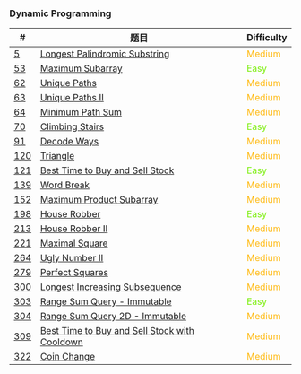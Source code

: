### Dynamic Programming

| #                     | 题目                                                         | Difficulty                                 |
| --------------------- | ------------------------------------------------------------ | ------------------------------------------ |
| [5](0005/README.md)   | [Longest Palindromic Substring](0005/README.md)              | <span style='color:#FFB90F;'>Medium</span> |
| [53](0053/README.md)  | [Maximum Subarray](0053/README.md)                           | <span style='color: #76EE00;'>Easy</span>  |
| [62](0062/README.md)  | [Unique Paths](0062/README.md)                               | <span style='color:#FFB90F;'>Medium</span> |
| [63](0063/README.md)  | [Unique Paths II](0063/README.md)                            | <span style='color:#FFB90F;'>Medium</span> |
| [64](0064/README.md)  | [Minimum Path Sum](0064/README.md)                           | <span style='color:#FFB90F;'>Medium</span> |
| [70](0070/README.md)  | [Climbing Stairs](0070/README.md)                            | <span style='color: #76EE00;'>Easy</span>  |
| [91](0091/README.md)  | [Decode Ways](0091/README.md)                                | <span style='color:#FFB90F;'>Medium</span> |
| [120](0120/README.md) | [Triangle](0120/README.md)                                   | <span style='color:#FFB90F;'>Medium</span> |
| [121](0121/README.md) | [Best Time to Buy and Sell Stock](0121/README.md)            | <span style='color: #76EE00;'>Easy</span>  |
| [139](0139/README.md) | [Word Break](0139/README.md)                                 | <span style='color:#FFB90F;'>Medium</span> |
| [152](0152/README.md) | [Maximum Product Subarray](0152/README.md)                   | <span style='color:#FFB90F;'>Medium</span> |
| [198](0198/README.md) | [House Robber](0198/README.md)                               | <span style='color: #76EE00;'>Easy</span>  |
| [213](0213/README.md) | [House Robber II](0213/README.md)                            | <span style='color:#FFB90F;'>Medium</span> |
| [221](0221/README.md) | [Maximal Square](0221/README.md)                             | <span style='color:#FFB90F;'>Medium</span> |
| [264](0264/README.md) | [Ugly Number II](0264/README.md)                             | <span style='color:#FFB90F;'>Medium</span> |
| [279](0279/README.md) | [Perfect Squares](0279/README.md)                            | <span style='color:#FFB90F;'>Medium</span> |
| [300](0300/README.md) | [Longest Increasing Subsequence](0300/README.md)             | <span style='color:#FFB90F;'>Medium</span> |
| [303](0303/README.md) | [Range Sum Query - Immutable](0303/README.md)                | <span style='color: #76EE00;'>Easy</span>  |
| [304](0304/README.md) | [Range Sum Query 2D - Immutable](0304/README.md)             | <span style='color:#FFB90F;'>Medium</span> |
| [309](0309/README.md) | [Best Time to Buy and Sell Stock with Cooldown](0309/README.md) | <span style='color:#FFB90F;'>Medium</span> |
| [322](0322/README.md) | [Coin Change](0322/README.md)                                | <span style='color:#FFB90F;'>Medium</span> |

